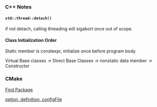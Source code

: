 ### C++ Notes
#### `std::thread::detach()`

if not detach, calling threading will sigabort once out of scope.

#### Class Initialization Order

Static member is constexpr, initialize once before program body.

Virtual Base classes -> Direct Base Classes -> nonstatic data member -> Constructor

### CMake
[Find Package](https://zhuanlan.zhihu.com/p/97369704)

[option, definition, configFile](https://coderefinery.github.io/cmake-workshop/environment/)
